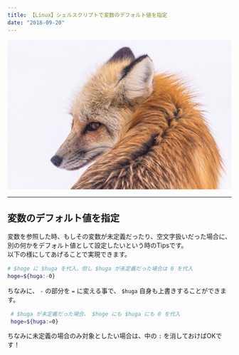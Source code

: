 ```yaml
---
title: 【Linux】シェルスクリプトで変数のデフォルト値を指定
date: "2018-09-20"
---
```


![Fox](./fox.jpg)  

---

## 変数のデフォルト値を指定

変数を参照した時、もしその変数が未定義だったり、空文字扱いだった場合に、  
別の何かをデフォルト値として設定したいという時のTipsです。  
以下の様にしてあげることで実現できます。

```sh
# $hoge に $huga を代入。但し $huga が未定義だった場合は 0 を代入
hoge=${huga:-0}
```

ちなみに、 ```-``` の部分を ```=``` に変える事で、 ```$huga``` 自身も上書きすることができます。

```sh
 # $huga が未定義だった場合、 $hoge にも $huga にも 0 を代入
 hoge=${huga:=0}
```

ちなみに未定義の場合のみ対象としたい場合は、中の ```:``` を消しておけばOKです！
